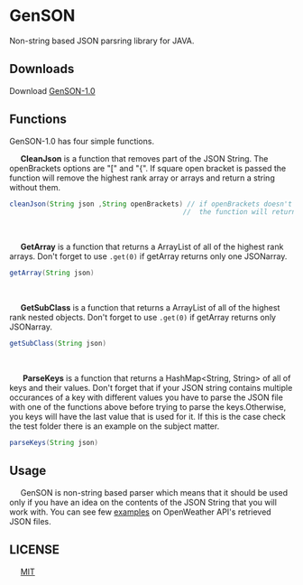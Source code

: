 # GenSON
Non-string based JSON parsring library for JAVA.

## Downloads
Download [GenSON-1.0](https://github.com/EvgeniGenchev/GenSON-lib/releases/tag/1.0)

## Functions

GenSON-1.0 has four simple functions.

  &nbsp;&nbsp;&nbsp;&nbsp;&nbsp;**CleanJson** is a function that removes part of the JSON String. The openBrackets options are "\[" and "{". If square open bracket is passed the function will remove the highest rank array or arrays and return a string without them.


```java
cleanJson(String json ,String openBrackets) // if openBrackets doesn't equal [ or { 
                                           //  the function will return the original json String
```
<br>
 
  &nbsp;&nbsp;&nbsp;&nbsp;&nbsp;**GetArray** is a function that returns a ArrayList<String> of all of the highest rank arrays. Don't forget to use `.get(0)` if getArray returns only one JSONarray.
  


```java
getArray(String json)
```
<br>

  &nbsp;&nbsp;&nbsp;&nbsp;&nbsp;**GetSubClass** is a function  that returns a ArrayList<String> of all of the highest rank nested objects. Don't forget to use `.get(0)` if getArray returns only JSONarray.
  
  
  ```java
getSubClass(String json)
```
<br>

  &nbsp;&nbsp;&nbsp;&nbsp;&nbsp; **ParseKeys** is a function that returns a HashMap<String, String> of all of keys and their values. Don't forget that if your JSON string contains multiple occurances of a key with different values you have to parse the JSON file with one of the functions above before trying to parse the keys.Otherwise, you keys will have the last value that is used for it. If this is the case check the test folder there is an example on the subject matter.


```java
parseKeys(String json)
```


## Usage

&nbsp;&nbsp;&nbsp;&nbsp;&nbsp;GenSON is non-string based parser which means that it should be used only if you have an idea on the contents of the JSON String that you will work with. You can see few [examples](https://github.com/EvgeniGenchev/GenSON-lib/tree/master/test) on OpenWeather API's retrieved JSON files.

## LICENSE
&nbsp;&nbsp;&nbsp;&nbsp;&nbsp;[MIT](https://choosealicense.com/licenses/mit/)


